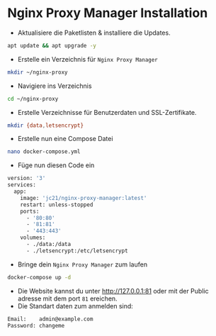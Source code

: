 # Nginx Proxy Manager Installation

* Aktualisiere die Paketlisten & installiere die Updates.
```bash
apt update && apt upgrade -y
```

* Erstelle ein Verzeichnis für ```Nginx Proxy Manager```
```bash
mkdir ~/nginx-proxy
```

* Navigiere ins Verzeichnis
```bash
cd ~/nginx-proxy
```

* Erstelle Verzeichnisse für Benutzerdaten und SSL-Zertifikate.
```bash
mkdir {data,letsencrypt}
```

* Erstelle nun eine Compose Datei
```bash
nano docker-compose.yml
```

* Füge nun diesen Code ein
```bash
version: '3'
services:
  app:
    image: 'jc21/nginx-proxy-manager:latest'
    restart: unless-stopped
    ports:
      - '80:80'
      - '81:81'
      - '443:443'
    volumes:
      - ./data:/data
      - ./letsencrypt:/etc/letsencrypt
```

* Bringe dein ```Nginx Proxy Manager``` zum laufen
```bash
docker-compose up -d
```

* Die Website kannst du unter http://127.0.0.1:81 oder mit der Public adresse mit dem port ```81``` ereichen.
* Die Standart daten zum anmelden sind:
```bash
Email:    admin@example.com
Password: changeme
```
